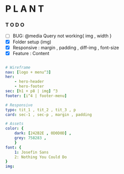 # P L A N T

### T O D O
- [ ] BUG: @media Query not working{ img , width }
- [x] Folder setup (img)
- [x] Responsive : margin , padding , diff-img , font-size
- [x] Feature : Content

<!-- 
1. wireframe
2. assets : icon , img , color , font
3. setup Dev Env : IDE , lib , module
4. Testing assets & Wireframe
5. Responsive Screen
 -->



```yaml

# Wireframe
nav: [logo + menu^3]
her: 
    - hero-header
    - hero-footer
sec: [h1 + p8 | img] ^3
footer: [i^4 | footer-menu]

# Responsive
typo: tit_1 , tit_2 , tit_3 , p
card: sec-1 , sec-p , margin , padding

# Assets
color: {
    dark: [242B2E , 0D0D0D] ,
    grey: 758283 ,
    }
font: {
    1: Josefin Sans
    2: Nothing You Could Do
}
img:

```